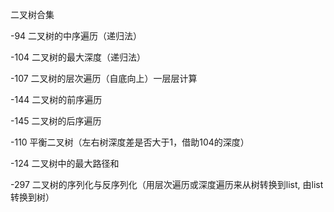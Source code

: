 二叉树合集

-94 二叉树的中序遍历（递归法）

-104 二叉树的最大深度（递归法）

-107 二叉树的层次遍历（自底向上）一层层计算

-144 二叉树的前序遍历

-145 二叉树的后序遍历

-110 平衡二叉树（左右树深度差是否大于1，借助104的深度）

-124 二叉树中的最大路径和

-297 二叉树的序列化与反序列化（用层次遍历或深度遍历来从树转换到list, 由list转换到树）